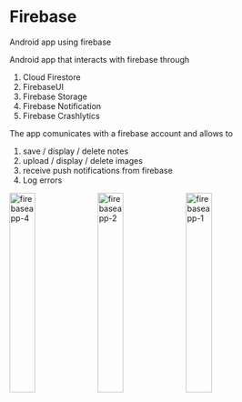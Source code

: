 # Firebase
Android app using firebase

Android app that interacts with firebase through

1. Cloud Firestore
2. FirebaseUI
3. Firebase Storage
4. Firebase Notification
5. Firebase Crashlytics

The app comunicates with a firebase account and allows to 
1. save / display / delete notes 
2. upload / display / delete images 
3. receive push notifications from firebase
4. Log errors


<a href="https://ibb.co/GndPbtQ"><img src="https://i.ibb.co/VMBWY6Y/firebaseapp-4.jpg" alt="firebaseapp-4" border="0" width="30%" height="30%"></a>
<a href="https://ibb.co/GndPbtQ"><img src="https://i.ibb.co/Nn3J2D0/firebaseapp-2.jpg" alt="firebaseapp-2" border="0" width="30%" height="30%"></a>
<a href="https://ibb.co/v19Gt5Q"><img src="https://i.ibb.co/gTCK04f/firebaseapp-3.jpg" alt="firebaseapp-1" border="0" width="30%" height="30%"></a>
